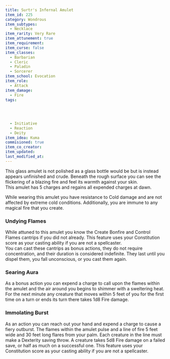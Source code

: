 ```yaml
---
title: Surtr's Infernal Amulet
item_id: 225
category: Wondrous
item_subtypes: 
  - Necklace
item_rarity: Very Rare
item_attunement: true
item_requirement: 
item_curse: false
item_classes: 
  - Barbarian
  - Cleric
  - Paladin
  - Sorcerer
item_school: Evocation
item_role: 
  - Attack
item_damage: 
  - Fire
tags:
  
  
  
  
  - Initiative
  - Reaction
  - Deity
item_idea: Kuma
commisioned: true
item_co_creator: 
item_updated: 
last_modified_at: 
---
```


This glass amulet is not polished as a glass bottle would be but is instead appears unfinished and crude. Beneath the rough surface you can see the flickering of a blazing fire and feel its warmth against your skin.  
This amulet has 5 charges and regains all expended charges at dawn.  

While wearing this amulet you have resistance to Cold damage and are not affected by extreme cold conditions. Additionally, you are immune to any magical fire that you create.

<!--excerpt-->
### Undying Flames
While attuned to this amulet you know the <magic-spell>Create Bonfire</magic-spell> and <magic-spell>Control Flames</magic-spell> cantrips if you did not already. This feature uses your Constitution score as your casting ability if you are not a spellcaster.  
You can cast these cantrips as bonus actions, they do not require concentration, and their duration is considered indefinite. They last until you dispel them, you fall unconscious, or you cast them again.

### Searing Aura
As a bonus action you can expend a charge to call upon the flames within the amulet and the air around you begins to shimmer with a sweltering heat. For the next minute any creature that moves within 5 feet of you for the first time on a turn or ends its turn there takes 1d8 Fire damage.

### Immolating Burst
As an action you can reach out your hand and expend a charge to cause a fiery outburst. The flames within the amulet pulse and a line of fire 5 feet wide and 30 feet long flares from your palm. Each creature in the line must make a Dexterity saving throw. A creature takes 5d8 Fire damage on a failed save, or half as much on a successful one. This feature uses your Constitution score as your casting ability if you are not a spellcaster.
